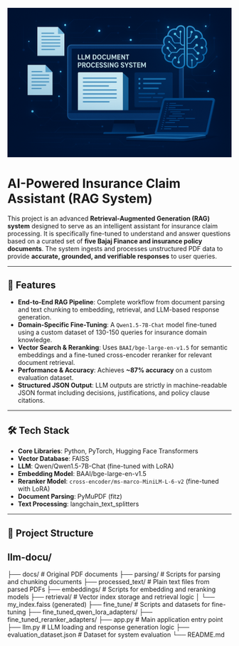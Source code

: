 ![Project Image](image.png)

# AI-Powered Insurance Claim Assistant (RAG System)

This project is an advanced **Retrieval-Augmented Generation (RAG) system** designed to serve as an intelligent assistant for insurance claim processing. It is specifically fine-tuned to understand and answer questions based on a curated set of **five Bajaj Finance and insurance policy documents**. The system ingests and processes unstructured PDF data to provide **accurate, grounded, and verifiable responses** to user queries.

---

## 🚀 Features

- **End-to-End RAG Pipeline**: Complete workflow from document parsing and text chunking to embedding, retrieval, and LLM-based response generation.  
- **Domain-Specific Fine-Tuning**: A `Qwen1.5-7B-Chat` model fine-tuned using a custom dataset of 130-150 queries for insurance domain knowledge.  
- **Vector Search & Reranking**: Uses `BAAI/bge-large-en-v1.5` for semantic embeddings and a fine-tuned cross-encoder reranker for relevant document retrieval.  
- **Performance & Accuracy**: Achieves **~87% accuracy** on a custom evaluation dataset.  
- **Structured JSON Output**: LLM outputs are strictly in machine-readable JSON format including decisions, justifications, and policy clause citations.  

---

## 🛠️ Tech Stack

- **Core Libraries**: Python, PyTorch, Hugging Face Transformers  
- **Vector Database**: FAISS  
- **LLM**: Qwen/Qwen1.5-7B-Chat (fine-tuned with LoRA)  
- **Embedding Model**: BAAI/bge-large-en-v1.5  
- **Reranker Model**: `cross-encoder/ms-marco-MiniLM-L-6-v2` (fine-tuned with LoRA)  
- **Document Parsing**: PyMuPDF (fitz)  
- **Text Processing**: langchain_text_splitters  

---

## 📂 Project Structure

## llm-docu/
├── docs/ # Original PDF documents
├── parsing/ # Scripts for parsing and chunking documents
├── processed_text/ # Plain text files from parsed PDFs
├── embeddings/ # Scripts for embedding and reranking models
├── retrieval/ # Vector index storage and retrieval logic
│ └── my_index.faiss (generated)
├── fine_tune/ # Scripts and datasets for fine-tuning
├── fine_tuned_qwen_lora_adapters/
├── fine_tuned_reranker_adapters/
├── app.py # Main application entry point
├── llm.py # LLM loading and response generation logic
├── evaluation_dataset.json # Dataset for system evaluation
└── README.md




